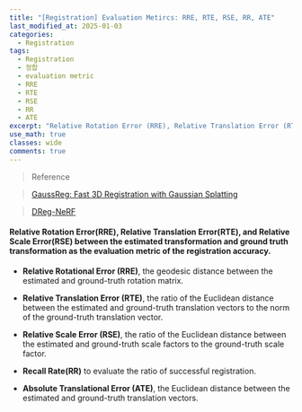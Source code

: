 ```yaml
---
title: "[Registration] Evaluation Metircs: RRE, RTE, RSE, RR, ATE"
last_modified_at: 2025-01-03
categories:
  - Registration
tags:
  - Registration
  - 정합
  - evaluation metric
  - RRE
  - RTE
  - RSE
  - RR
  - ATE
excerpt: "Relative Rotation Error (RRE), Relative Translation Error (RTE), and Relative Scale Error (RSE), Absolute Translational Error (ATE)"
use_math: true
classes: wide
comments: true
---
```


> Reference

> [GaussReg: Fast 3D Registration with Gaussian Splatting]()

> [DReg-NeRF]()

#### Relative Rotation Error(RRE), Relative Translation Error(RTE), and Relative Scale Error(RSE) between the estimated transformation and ground truth transformation as the evaluation metric of the registration accuracy.

- **Relative Rotational Error (RRE)**, the geodesic distance between the estimated and ground-truth rotation matrix.

- **Relative Translation Error (RTE)**, the ratio of the Euclidean distance between the estimated and ground-truth translation vectors to the norm of the ground-truth translation vector.

- **Relative Scale Error (RSE)**, the ratio of the Euclidean distance between the estimated and ground-truth scale factors to the ground-truth scale factor. 

- **Recall Rate(RR)** to evaluate the ratio of successful registration.

- **Absolute Translational Error (ATE)**, the Euclidean distance between the estimated and ground-truth translation vectors.



